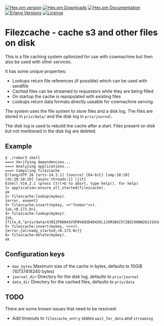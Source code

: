 [![Hex.pm version][hexpm version]][hexpm]
[![Hex.pm Downloads][hexpm downloads]][hexpm]
[![Hex.pm Documentation][hexdocs documentation]][hexdocs]
[![Erlang Versions][erlang version badge]][gh]
[![License][license]](https://www.apache.org/licenses/LICENSE-2.0)


Filezcache - cache s3 and other files on disk
=============================================

This is a file caching system optimized for use with cowmachine
but then also be used with other services.

It has some unique properties:

 * Lookups return file references (if possible) which can be used with sendfile
 * Cached files can be streamed to requestors while they are being filled
 * On startup the cache is repopulated with existing files
 * Lookups return data formats directly useable for cowmachine serving

The system uses the file system to store files and a disk log. The files are stored
in `priv/data/` and the disk log in `priv/journal`.

The disk log is used to rebuild the cache after a start. Files present on disk but
not mentioned in the disk log are deleted.

Example
-------

    $ ./rebar3 shell
    ===> Verifying dependencies...
    ===> Analyzing applications...
    ===> Compiling filezcache
    Erlang/OTP 26 [erts-14.2.1] [source] [64-bit] [smp:10:10] [ds:10:10:10] [async-threads:1] [jit]
    Eshell V14.2.1 (press Ctrl+G to abort, type help(). for help)
    1> application:ensure_all_started(filezcache).
    ok
    2> filezcache:lookup(mykey).
    {error, enoent}
    3> filezcache:insert(mykey, <<"foobar">>).
    {ok,<0.173.0>}.
    4> filezcache:lookup(mykey).
    {ok,{file,6,"priv/data/4J0I2F06043V5P0V603D4O4I6L1J5M1B4I5Y2B2C606W28131H164Z421M4X6221"}}
    5> filezcache:insert(mykey, <<>>).
    {error,{already_started,<0.173.0>}}
    6> filezcache:delete(mykey).
    ok


Configuration keys
------------------

 * `max_bytes` Maximum size of the cache in bytes, defaults to 10GiB (10737418240 bytes)
 * `journal_dir` Directory for the disk log, defaults to `priv/journal`
 * `data_dir` Directory for the cached files, defaults to `priv/data`

TODO
----

There are some known issues that need to be resolved:

 * Add timeouts to `filezcache_entry` states `wait_for_data` and `streaming`

<!-- Badges -->
[hexpm]: https://hex.pm/packages/filezcache
[hexpm version]: https://img.shields.io/hexpm/v/filezcache.svg?style=flat-curcle "Hex version"
[hexpm downloads]: https://img.shields.io/hexpm/dt/filezcache.svg?style=flat-curcle
[hexdocs documentation]: https://img.shields.io/badge/hex-docs-purple.svg?style=flat-curcle
[hexdocs]: https://hexdocs.pm/filezcache
[gh]: https://github.com/mworrell/filezcache/actions/workflows/test.yaml
[erlang version badge]: https://img.shields.io/badge/Supported%20Erlang%2FOTP-22.3%20to%2026-blue.svg?style=flat-curcle
[license]: https://img.shields.io/badge/License-Apache_2.0-blue.svg?logo=apache&logoColor=red "Apache 2.0"
